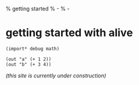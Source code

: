 % getting started
% - 
% -
# getting started with alive

```
(import* debug math)

(out "a" (+ 1 2))
(out "b" (+ 3 4))
```

*(this site is currently under construction)*
